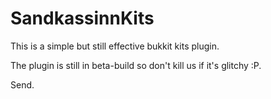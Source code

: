 SandkassinnKits
===============

This is a simple but still effective bukkit kits plugin.

The plugin is still in beta-build so don't kill us if it's glitchy :P.

Send.
